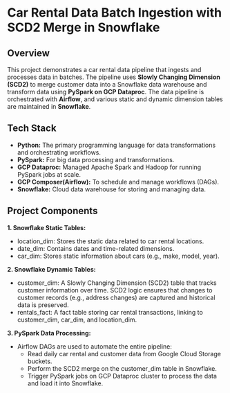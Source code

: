 # Car Rental Data Batch Ingestion with SCD2 Merge in Snowflake
## Overview

This project demonstrates a car rental data pipeline that ingests and processes data in batches. The pipeline uses **Slowly Changing Dimension (SCD2)** to merge customer data into a Snowflake data warehouse and transform data using **PySpark on GCP Dataproc**. The data pipeline is orchestrated with **Airflow**, and various static and dynamic dimension tables are maintained in **Snowflake**.

## Tech Stack

- **Python:** The primary programming language for data transformations and orchestrating workflows.
- **PySpark:** For big data processing and transformations.
- **GCP Dataproc:** Managed Apache Spark and Hadoop for running PySpark jobs at scale.
- **GCP Composer(Airflow):** To schedule and manage workflows (DAGs).
- **Snowflake:** Cloud data warehouse for storing and managing data.

## Project Components

**1. Snowflake Static Tables:**
- location_dim: Stores the static data related to car rental locations.
- date_dim: Contains dates and time-related dimensions.
- car_dim: Stores static information about cars (e.g., make, model, year).

**2. Snowflake Dynamic Tables:**
- customer_dim: A Slowly Changing Dimension (SCD2) table that tracks customer information over time. SCD2 logic ensures that changes to customer records (e.g., address changes) are captured and historical data is preserved.
- rentals_fact: A fact table storing car rental transactions, linking to customer_dim, car_dim, and location_dim.

**3. PySpark Data Processing:**
- Airflow DAGs are used to automate the entire pipeline:
  - Read daily car rental and customer data from Google Cloud Storage buckets.
  - Perform the SCD2 merge on the customer_dim table in Snowflake.
  - Trigger PySpark jobs on GCP Dataproc cluster to process the data and load it into Snowflake.
